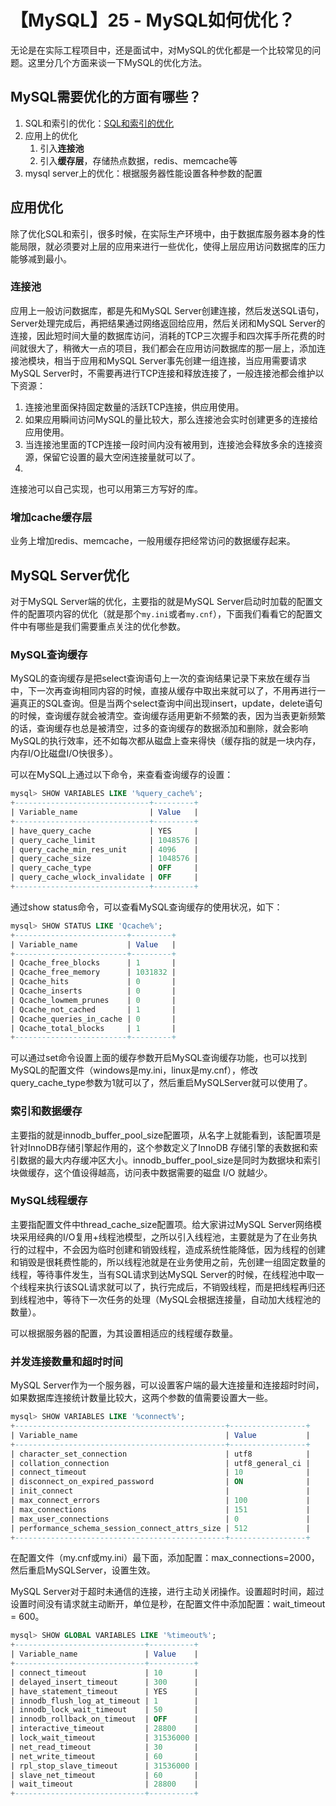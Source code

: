 # 【MySQL】25 - MySQL如何优化？



无论是在实际工程项目中，还是面试中，对MySQL的优化都是一个比较常见的问题。这里分几个方面来谈一下MySQL的优化方法。


## MySQL需要优化的方面有哪些？


1. SQL和索引的优化：[SQL和索引的优化](https://xushun1221.github.io/2022/mysql17-sql%E5%92%8C%E7%B4%A2%E5%BC%95%E4%BC%98%E5%8C%96%E6%85%A2%E6%9F%A5%E8%AF%A2%E6%97%A5%E5%BF%97/)  
2. 应用上的优化
   1. 引入**连接池**
   2. 引入**缓存层**，存储热点数据，redis、memcache等
3. mysql server上的优化：根据服务器性能设置各种参数的配置




## 应用优化

除了优化SQL和索引，很多时候，在实际生产环境中，由于数据库服务器本身的性能局限，就必须要对上层的应用来进行一些优化，使得上层应用访问数据库的压力能够减到最小。

### 连接池

应用上一般访问数据库，都是先和MySQL Server创建连接，然后发送SQL语句，Server处理完成后，再把结果通过网络返回给应用，然后关闭和MySQL Server的连接，因此短时间大量的数据库访问，消耗的TCP三次握手和四次挥手所花费的时间就很大了，稍微大一点的项目，我们都会在应用访问数据库的那一层上，添加连接池模块，相当于应用和MySQL Server事先创建一组连接，当应用需要请求MySQL Server时，不需要再进行TCP连接和释放连接了，一般连接池都会维护以下资源：
1. 连接池里面保持固定数量的活跃TCP连接，供应用使用。
2. 如果应用瞬间访问MySQL的量比较大，那么连接池会实时创建更多的连接给应用使用。
3. 当连接池里面的TCP连接一段时间内没有被用到，连接池会释放多余的连接资源，保留它设置的最大空闲连接量就可以了。
4. 
连接池可以自己实现，也可以用第三方写好的库。

### 增加cache缓存层

业务上增加redis、memcache，一般用缓存把经常访问的数据缓存起来。




## MySQL Server优化

对于MySQL Server端的优化，主要指的就是MySQL Server启动时加载的配置文件的配置项内容的优化（就是那个`my.ini`或者`my.cnf`），下面我们看看它的配置文件中有哪些是我们需要重点关注的优化参数。


### MySQL查询缓存

MySQL的查询缓存是把select查询语句上一次的查询结果记录下来放在缓存当中，下一次再查询相同内容的时候，直接从缓存中取出来就可以了，不用再进行一遍真正的SQL查询。但是当两个select查询中间出现insert，update，delete语句的时候，查询缓存就会被清空。查询缓存适用更新不频繁的表，因为当表更新频繁的话，查询缓存也总是被清空，过多的查询缓存的数据添加和删除，就会影响MySQL的执行效率，还不如每次都从磁盘上查来得快（缓存指的就是一块内存，内存I/O比磁盘I/O快很多）。

可以在MySQL上通过以下命令，来查看查询缓存的设置：  
```sql
mysql> SHOW VARIABLES LIKE '%query_cache%';
+------------------------------+---------+
| Variable_name                | Value   |
+------------------------------+---------+
| have_query_cache             | YES     |
| query_cache_limit            | 1048576 |
| query_cache_min_res_unit     | 4096    |
| query_cache_size             | 1048576 |
| query_cache_type             | OFF     |
| query_cache_wlock_invalidate | OFF     |
+------------------------------+---------+
```

通过show status命令，可以查看MySQL查询缓存的使用状况，如下：  
```sql
mysql> SHOW STATUS LIKE 'Qcache%';
+-------------------------+---------+
| Variable_name           | Value   |
+-------------------------+---------+
| Qcache_free_blocks      | 1       |
| Qcache_free_memory      | 1031832 |
| Qcache_hits             | 0       |
| Qcache_inserts          | 0       |
| Qcache_lowmem_prunes    | 0       |
| Qcache_not_cached       | 1       |
| Qcache_queries_in_cache | 0       |
| Qcache_total_blocks     | 1       |
+-------------------------+---------+
```

可以通过set命令设置上面的缓存参数开启MySQL查询缓存功能，也可以找到MySQL的配置文件（windows是my.ini，linux是my.cnf），修改query_cache_type参数为1就可以了，然后重启MySQLServer就可以使用了。



### 索引和数据缓存

主要指的就是innodb_buffer_pool_size配置项，从名字上就能看到，该配置项是针对InnoDB存储引擎起作用的，这个参数定义了InnoDB 存储引擎的表数据和索引数据的最大内存缓冲区大小。innodb_buffer_pool_size是同时为数据块和索引块做缓存，这个值设得越高，访问表中数据需要的磁盘 I/O 就越少。



### MySQL线程缓存

主要指配置文件中thread_cache_size配置项。给大家讲过MySQL Server网络模块采用经典的I/O复用+线程池模型，之所以引入线程池，主要就是为了在业务执行的过程中，不会因为临时创建和销毁线程，造成系统性能降低，因为线程的创建和销毁是很耗费性能的，所以线程池就是在业务使用之前，先创建一组固定数量的线程，等待事件发生，当有SQL请求到达MySQL Server的时候，在线程池中取一个线程来执行该SQL请求就可以了，执行完成后，不销毁线程，而是把线程再归还到线程池中，等待下一次任务的处理（MySQL会根据连接量，自动加大线程池的数量）。

可以根据服务器的配置，为其设置相适应的线程缓存数量。



### 并发连接数量和超时时间


MySQL Server作为一个服务器，可以设置客户端的最大连接量和连接超时时间，如果数据库连接统计数量比较大，这两个参数的值需要设置大一些。

```sql
mysql> SHOW VARIABLES LIKE '%connect%';
+-----------------------------------------------+-----------------+
| Variable_name                                 | Value           |
+-----------------------------------------------+-----------------+
| character_set_connection                      | utf8            |
| collation_connection                          | utf8_general_ci |
| connect_timeout                               | 10              |
| disconnect_on_expired_password                | ON              |
| init_connect                                  |                 |
| max_connect_errors                            | 100             |
| max_connections                               | 151             |
| max_user_connections                          | 0               |
| performance_schema_session_connect_attrs_size | 512             |
+-----------------------------------------------+-----------------+
```

在配置文件（my.cnf或my.ini）最下面，添加配置：max_connections=2000，然后重启MySQLServer，设置生效。

MySQL Server对于超时未通信的连接，进行主动关闭操作。设置超时时间，超过设置时间没有请求就主动断开，单位是秒，在配置文件中添加配置：wait_timeout = 600。

```sql
mysql> SHOW GLOBAL VARIABLES LIKE '%timeout%';
+-----------------------------+----------+
| Variable_name               | Value    |
+-----------------------------+----------+
| connect_timeout             | 10       |
| delayed_insert_timeout      | 300      |
| have_statement_timeout      | YES      |
| innodb_flush_log_at_timeout | 1        |
| innodb_lock_wait_timeout    | 50       |
| innodb_rollback_on_timeout  | OFF      |
| interactive_timeout         | 28800    |
| lock_wait_timeout           | 31536000 |
| net_read_timeout            | 30       |
| net_write_timeout           | 60       |
| rpl_stop_slave_timeout      | 31536000 |
| slave_net_timeout           | 60       |
| wait_timeout                | 28800    |
+-----------------------------+----------+
```


